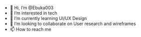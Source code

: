 - 👋 Hi, I’m @Ebuka003
- 👀 I’m interested in tech
- 🌱 I’m currently learning UI/UX Design
- 💞️ I’m looking to collaborate on
User research and wireframes
- 📫 How to reach me 

<!---
Ebuka003/Ebuka003 is a ✨ special ✨ repository because its `README.md` (this file) appears on your GitHub profile.
You can click the Preview link to take a look at your changes.
--->
